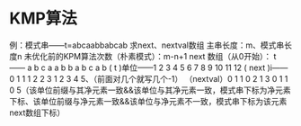 


# KMP算法
例：模式串——t=abcaabbabcab
求next、nextval数组
主串长度：m、模式串长度n
未优化前的KPM算法次数（朴素模式）：m-n+1
next 数组（从0开始）：
t      ——     a b c a a b b a b c a b
     ( t )单位——1 2 3  4 5 6 7 8 9 10 11 12
( next )i—— 0 1 1 1 2 2 3 1 2 3 4 5、（前面对几个就写几个-1）
（nextval）0 1 1 0 2 1 3 0 1 1 0 5（该单位前缀与其净元素一致&&该单位与其净元素一致，模式串下标为净元素下标、该单位前缀与净元素一致&&该单位与净元素不一致，模式串下标为该元素next数组下标）
  

<!--stackedit_data:
eyJoaXN0b3J5IjpbMjMyMjY0NzI1LC0xMTA5MjcxOTgzLC0yMD
c5MjA5ODA2LDE3MjMwMDI4OTcsMjA5ODY2NzIxNSwtMzM1NDQ5
NjEwLC0xNjg3OTI2Mzc4XX0=
-->